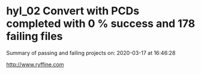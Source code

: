 # hyl_02 Convert with PCDs completed with 0 % success and 178 failing files

Summary of passing and failing projects on: 2020-03-17 at 16:46:28

http://www.ryffine.com
